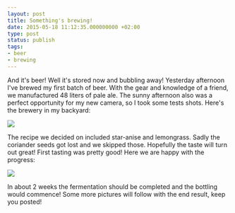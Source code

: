 ```yaml
---
layout: post
title: Something's brewing!
date: 2015-05-18 11:12:35.000000000 +02:00
type: post
status: publish
tags:
- beer
- brewing
---
```

And it's beer! Well it's stored now and bubbling away! Yesterday afternoon I've brewed my first batch of beer. With the gear and knowledge of a friend, we manufactured 48 liters of pale ale. The sunny afternoon also was a perfect opportunity for my new camera, so I took some tests shots. Here's the brewery in my backyard:

![](/img/IMG_0047-e1431897438556-768x1024.jpg)  

The recipe we decided on included star-anise and lemongrass. Sadly the coriander seeds got lost and we skipped those. Hopefully the taste will turn out great! First tasting was pretty good! Here we are happy with the progress:

![](/img/IMG_0062-1024x768.jpg)

In about 2 weeks the fermentation should be completed and the bottling would commence! Some more pictures will follow with the end result, keep you posted!

